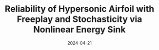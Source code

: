 ---
title: "Reliability of Hypersonic Airfoil with Freeplay and Stochasticity via Nonlinear Energy Sink"
collection: publications
permalink: /publication/2024-04-21-paper-title-number-24
excerpt: 'Abstract: The reliability of a pitch-plunge hypersonic airfoil in random fluctuating flow with both cubic and freeplay nonlinearity is examined. The Hopf bifurcation and dynamic responses of the hypersonic airfoil are performed. To analyze the reliability, the effects of stochasticity on the dynamic behaviors of the hypersonic airfoil model are discussed in detail. Several unwanted phenomena that result in the failure of the airfoil structure are induced by random fluctuations. Subsequently, the reliability of the airfoil model is defined and analyzed according to the first passage failure criteria. The effects of different parameters on the reliability are investigated. Furthermore, a nonlinear energy sink is introduced to suppress the vibration of the airfoil and enhance the reliability. Two-dimensional reliability regions of the airfoil model are given to provide the safety parameter region. The results show that the reliability of the airfoil model is significantly improved with the nonlinear energy sink. This work will provide new insights into the safety design of hypersonic aircraft.'
date: 2024-04-21
venue: 'AIAA Journal'
paperurl: 'https://doi.org/10.2514/1.J064048'
citation: 'W.L. Guo, Y. Xu, Q. Liu, S. Lenci, G.N. Li, Reliability of hypersonic airfoil with freeplay and stochasticity
via nonlinear energy sink, To appear in AIAA Journal, April 2024.'
---